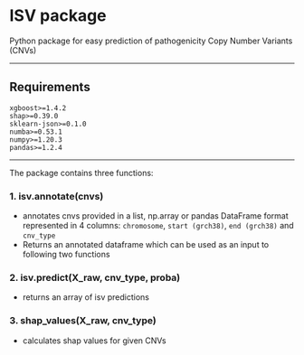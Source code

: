 # ISV package

Python package for easy prediction of pathogenicity Copy Number Variants (CNVs)

---
## Requirements

```
xgboost>=1.4.2
shap>=0.39.0
sklearn-json>=0.1.0
numba>=0.53.1
numpy>=1.20.3
pandas>=1.2.4
```
---

The package contains three functions:

### 1. isv.annotate(cnvs)
- annotates cnvs provided in a list, np.array or pandas DataFrame format represented in 4 columns: `chromosome`, `start (grch38)`, `end (grch38)` and `cnv_type`
- Returns an annotated dataframe which can be used as an input to following two functions

### 2. isv.predict(X_raw, cnv_type, proba)
- returns an array of isv predictions

### 3. shap_values(X_raw, cnv_type)
- calculates shap values for given CNVs
